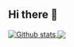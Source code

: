 ## Hi there 👋

<!--
**fuzailpalnak/fuzailpalnak** is a ✨ _special_ ✨ repository because its `README.md` (this file) appears on your GitHub profile.

Here are some ideas to get you started:

- 🔭 I’m currently working on ...
- 🌱 I’m currently learning ...
- 👯 I’m looking to collaborate on ...
- 🤔 I’m looking for help with ...
- 💬 Ask me about ...
- 📫 How to reach me: ...
- 😄 Pronouns: ...
- ⚡ Fun fact: ...
-->


<!-- #### Stats -->
<!-- [![GitHub stats](https://github-readme-stats.vercel.app/api?username=fuzailpalnak)]([https://github.com/fuzailpalnak/github-readme-stats](https://github-readme-stats.anuraghazra1.vercel.app/api?username=fuzailpalnak&show_icons=true&include_all_commits=true&theme=onedark))
 -->
<a href="https://github.com/anuraghazra/github-readme-stats">
  <img align="center" src="https://github-readme-stats.anuraghazra1.vercel.app/api?username=fuzailpalnak&show_icons=true&include_all_commits=true&theme=onedark" alt="Github stats" />
</a>
<a href="https://github.com/anuraghazra/github-readme-stats">
  <!-- Change the `github-readme-stats.anuraghazra1.vercel.app` to `github-readme-stats.vercel.app`  -->
  <img align="center" src="https://github-readme-stats.anuraghazra1.vercel.app/api/top-langs/?username=fuzailpalnak&layout=compact&theme=onedark" />
</a>
<!-- <br />
<br /> -->
<!-- <p align="center">
  <img align="center" height="150em" src="https://github-readme-streak-stats.herokuapp.com/?user=fuzailpalnak&theme=onedark" alt="fuzailpalnak" />
</p> -->

<!-- #### Contribution Graph -->
<!-- [![Fuzail Palnak's github activity graph](https://activity-graph.herokuapp.com/graph?username=fuzailpalnak&theme=react-dark)](https://github.com/fuzailpalnak/github-readme-activity-graph)
 -->
<!--  - 📫 How to reach me: 
   - <a><img height="25" src="https://raw.githubusercontent.com/github/explore/80688e429a7d4ef2fca1e82350fe8e3517d3494d/topics/discord/discord.png"> [Discord](https://discord.com/): __dumbMistake#5164 </a> -->
